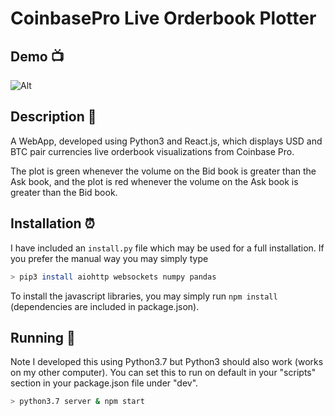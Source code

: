 # CoinbasePro Live Orderbook Plotter

## Demo :tv:

![Alt](https://github.com/MoSharieff/CoinbasePlot/blob/master/pics/demo2.gif)

## Description :pencil:
A WebApp, developed using Python3 and React.js, which displays USD and BTC pair currencies live orderbook visualizations from Coinbase Pro.

The plot is green whenever the volume on the Bid book is greater than the Ask book, and the plot is red whenever the volume on the Ask book is greater than the Bid book.

## Installation :alarm_clock:

I have included an ```install.py``` file which may be used for a full installation. If you prefer the manual way you may simply type 

```sh
> pip3 install aiohttp websockets numpy pandas
```

To install the javascript libraries, you may simply run ``` npm install ``` (dependencies are included in package.json). 

## Running :battery:

Note I developed this using Python3.7 but Python3 should also work (works on my other computer). You can set this to run on default in your "scripts" section in your package.json file under "dev".

```sh
> python3.7 server & npm start
```

